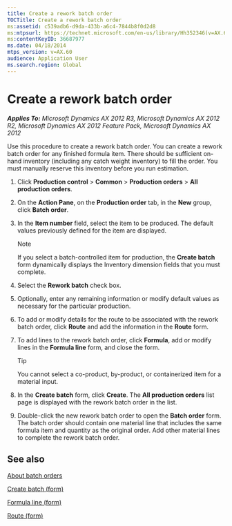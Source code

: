 ```yaml
---
title: Create a rework batch order
TOCTitle: Create a rework batch order
ms:assetid: c539adb6-d9da-433b-a6c4-7844b8f0d2d8
ms:mtpsurl: https://technet.microsoft.com/en-us/library/Hh352346(v=AX.60)
ms:contentKeyID: 36687977
ms.date: 04/18/2014
mtps_version: v=AX.60
audience: Application User
ms.search.region: Global
---
```


# Create a rework batch order 


_**Applies To:** Microsoft Dynamics AX 2012 R3, Microsoft Dynamics AX 2012 R2, Microsoft Dynamics AX 2012 Feature Pack, Microsoft Dynamics AX 2012_

Use this procedure to create a rework batch order. You can create a rework batch order for any finished formula item. There should be sufficient on-hand inventory (including any catch weight inventory) to fill the order. You must manually reserve this inventory before you run estimation.

1.  Click **Production control** \> **Common** \> **Production orders** \> **All production orders**.

2.  On the **Action Pane**, on the **Production order** tab, in the **New** group, click **Batch order**.

3.  In the **Item number** field, select the item to be produced. The default values previously defined for the item are displayed.
    

    > [!NOTE]
    > <P>If you select a batch-controlled item for production, the <STRONG>Create batch</STRONG> form dynamically displays the Inventory dimension fields that you must complete.</P>



4.  Select the **Rework batch** check box.

5.  Optionally, enter any remaining information or modify default values as necessary for the particular production.

6.  To add or modify details for the route to be associated with the rework batch order, click **Route** and add the information in the **Route** form.

7.  To add lines to the rework batch order, click **Formula**, add or modify lines in the **Formula line** form, and close the form.
    

    > [!TIP]
    > <P>You cannot select a co-product, by-product, or containerized item for a material input.</P>



8.  In the **Create batch** form, click **Create**. The **All production orders** list page is displayed with the rework batch order in the list.

9.  Double-click the new rework batch order to open the **Batch order** form. The batch order should contain one material line that includes the same formula item and quantity as the original order. Add other material lines to complete the rework batch order.

## See also

[About batch orders](about-batch-orders.md)

[Create batch (form)](https://technet.microsoft.com/en-us/library/hh328644\(v=ax.60\))

[Formula line (form)](https://technet.microsoft.com/en-us/library/hh352331\(v=ax.60\))

[Route (form)](https://technet.microsoft.com/en-us/library/aa550121\(v=ax.60\))

  


